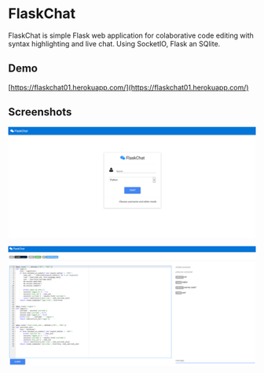 # FlaskChat


FlaskChat is simple Flask web application for colaborative code editing with syntax highlighting and live chat. Using SocketIO, Flask an SQlite.  


## Demo
[https://flaskchat01.herokuapp.com/](https://flaskchat01.herokuapp.com/)


## Screenshots

![main](Screenshot_1.png)

![editor](Screenshot_2.png)




